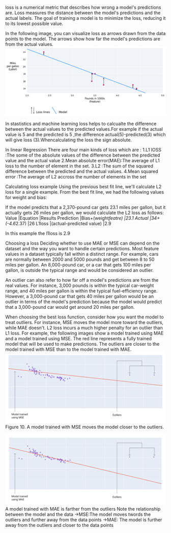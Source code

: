 loss is a numerical metric that describes how wrong a model's predictions are. Loss measures the distance between the model's predictions and the actual labels. The goal of training a model is to minimize the loss, reducing it to its lowest possible value.

In the following image, you can visualize loss as arrows drawn from the data points to the model. The arrows show how far the model's predictions are from the actual values.![alt text](images/loss-lines.png)

In stastistics and machine learning loss helps to calcualte the difference between the actual values to the predicted values.For example if the actual value is 5 and the predicted is 5 ,the difference actual(5)-predicted(3) 
 which will give loss (3).Whencalculating the loss the sign absolute.
 
In linear Regression There are four main kinds of loss which are :
1.L1 lOSS :The some of the absolute values of the difference between the predicted value and the actual value
2.Mean absolute error(MAE):The average of L1 loss to the number of element in the set.
3.L2 :The sum of the squared difference between the predicted and the actual values.
4.Mean squared error :The average of L2 accross the number of elements in the set

Calculating loss example
Using the previous best fit line, we'll calculate L2 loss for a single example. From the best fit line, we had the following values for weight and bias:

If the model predicts that a 2,370-pound car gets 23.1 miles per gallon, but it actually gets 26 miles per gallon, we would calculate the L2 loss as follows:
Value         |Equation                 |Results
Prediction    |Bias+(weight*featre)     |23.1
Actual        |34+(-4.6*2.37)           |26
L1loss        |(actual-predicted value) |2.9

In this example the l1loss is 2.9


Choosing a loss
Deciding whether to use MAE or MSE can depend on the dataset and the way you want to handle certain predictions. Most feature values in a dataset typically fall within a distinct range. For example, cars are normally between 2000 and 5000 pounds and get between 8 to 50 miles per gallon. An 8,000-pound car, or a car that gets 100 miles per gallon, is outside the typical range and would be considered an outlier.

An outlier can also refer to how far off a model's predictions are from the real values. For instance, 3,000 pounds is within the typical car-weight range, and 40 miles per gallon is within the typical fuel-efficiency range. However, a 3,000-pound car that gets 40 miles per gallon would be an outlier in terms of the model's prediction because the model would predict that a 3,000-pound car would get around 20 miles per gallon.

When choosing the best loss function, consider how you want the model to treat outliers. For instance, MSE moves the model more toward the outliers, while MAE doesn't. L2 loss incurs a much higher penalty for an outlier than L1 loss. For example, the following images show a model trained using MAE and a model trained using MSE. The red line represents a fully trained model that will be used to make predictions. The outliers are closer to the model trained with MSE than to the model trained with MAE.![alt text](images/model-mse.png)
Figure 10. A model trained with MSE moves the model closer to the outliers.

![alt text](images/model-mae.png)
A model trained with MAE is farther from the outliers
Note the relationship between the model and the data
->MSE:The model moves twords the outliers and further away from the data points
->MAE: The model is further away from the outliers and closer to the data points
